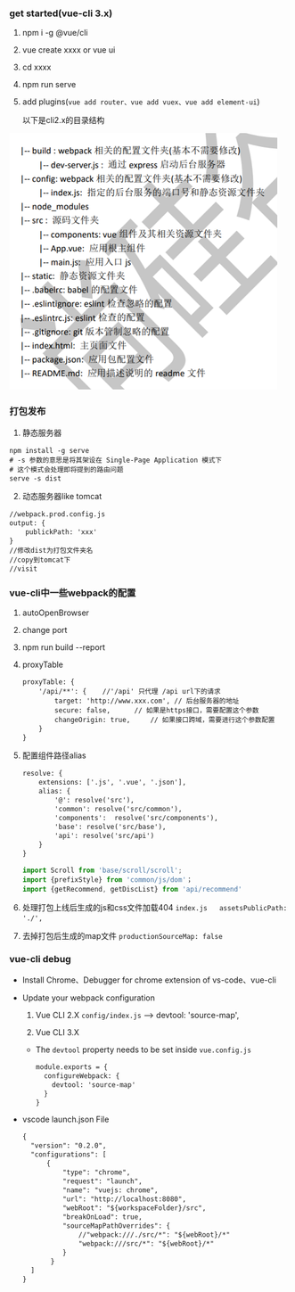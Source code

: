 ### get started(vue-cli 3.x)
1. npm i -g @vue/cli

2. vue create xxxx or  vue ui

3. cd xxxx 

4. npm run serve

5. add plugins(`vue add router、vue add vuex、vue add element-ui`)

    以下是cli2.x的目录结构

![](../images/vue-cli-1.png)

### 打包发布
1. 静态服务器
```
npm install -g serve
# -s 参数的意思是将其架设在 Single-Page Application 模式下
# 这个模式会处理即将提到的路由问题
serve -s dist
```

2. 动态服务器like tomcat
```
//webpack.prod.config.js
output: {
    publickPath: 'xxx'
}
//修改dist为打包文件夹名
//copy到tomcat下
//visit
```

### vue-cli中一些webpack的配置
1. autoOpenBrowser
2. change port
3. npm run build --report
4. proxyTable
    ```
    proxyTable: {
        '/api/**': {    //'/api' 只代理 /api url下的请求
            target: 'http://www.xxx.com', // 后台服务器的地址
            secure: false,      // 如果是https接口，需要配置这个参数
            changeOrigin: true,     // 如果接口跨域，需要进行这个参数配置
        }
    }
    ```
5. 配置组件路径alias
    ```
    resolve: {
        extensions: ['.js', '.vue', '.json'],
        alias: {
            '@': resolve('src'),
            'common': resolve('src/common'),
            'components':  resolve('src/components'),
            'base': resolve('src/base'),
            'api': resolve('src/api')
        }
    }
    ```

    ```javascript
    import Scroll from 'base/scroll/scroll';
    import {prefixStyle} from 'common/js/dom'；
    import {getRecommend, getDiscList} from 'api/recommend'
    ```

6. 处理打包上线后生成的js和css文件加载404 `index.js   assetsPublicPath: './',`
7. 去掉打包后生成的map文件  `productionSourceMap: false`


### vue-cli debug
- Install Chrome、Debugger for chrome extension of vs-code、vue-cli

- Update your webpack configuration

  1. Vue CLI 2.X    `config/index.js`  -->  devtool: 'source-map',

  2. Vue CLI 3.X

  - The `devtool` property needs to be set inside `vue.config.js`

    ```
    module.exports = {
      configureWebpack: {
        devtool: 'source-map'
      }
    }
    ```

- vscode launch.json File
  ```
  {
  	"version": "0.2.0",
  	"configurations": [
  		{
  			"type": "chrome",
  			"request": "launch",
  			"name": "vuejs: chrome",
  			"url": "http://localhost:8080",
  			"webRoot": "${workspaceFolder}/src",
  			"breakOnLoad": true,
  			"sourceMapPathOverrides": {
  			    //"webpack:///./src/*": "${webRoot}/*"
  				"webpack:///src/*": "${webRoot}/*"
  			}
  		 }
  	]
  }
  ```